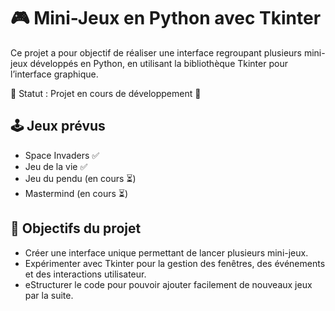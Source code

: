 # 🎮 Mini-Jeux en Python avec Tkinter

Ce projet a pour objectif de réaliser une interface regroupant plusieurs mini-jeux développés en Python, en utilisant la bibliothèque Tkinter pour l’interface graphique.

🚧 Statut : Projet en cours de développement 🚧

## 🕹️ Jeux prévus
- Space Invaders ✅
- Jeu de la vie ✅
- Jeu du pendu (en cours ⏳)
- Mastermind (en cours ⏳)

## 📌 Objectifs du projet
- Créer une interface unique permettant de lancer plusieurs mini-jeux.
- Expérimenter avec Tkinter pour la gestion des fenêtres, des événements et des interactions utilisateur.
- eStructurer le code pour pouvoir ajouter facilement de nouveaux jeux par la suite.